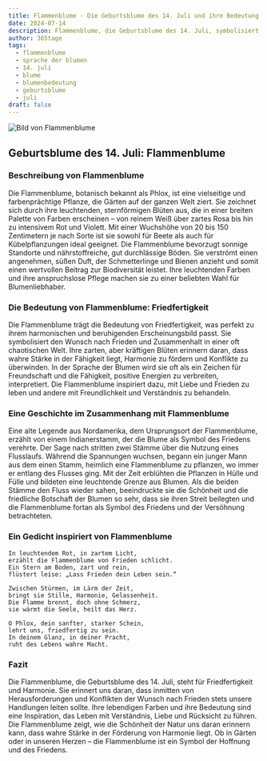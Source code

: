 ```yaml
---
title: Flammenblume - Die Geburtsblume des 14. Juli und ihre Bedeutung
date: 2024-07-14
description: Flammenblume, die Geburtsblume des 14. Juli, symbolisiert Friedfertigkeit. Erfahre mehr über ihre Geschichte, Bedeutung und Symbolik in der Sprache der Blumen.
author: 365tage
tags:
  - flammenblume
  - sprache der blumen
  - 14. juli
  - blume
  - blumenbedeutung
  - geburtsblume
  - juli
draft: false
---
```


![Bild von Flammenblume](https://cdn.pixabay.com/photo/2016/07/15/09/02/flower-1518501_1280.jpg#center)

## Geburtsblume des 14. Juli: Flammenblume

### Beschreibung von Flammenblume

Die Flammenblume, botanisch bekannt als Phlox, ist eine vielseitige und farbenprächtige Pflanze, die Gärten auf der ganzen Welt ziert. Sie zeichnet sich durch ihre leuchtenden, sternförmigen Blüten aus, die in einer breiten Palette von Farben erscheinen – von reinem Weiß über zartes Rosa bis hin zu intensivem Rot und Violett. Mit einer Wuchshöhe von 20 bis 150 Zentimetern je nach Sorte ist sie sowohl für Beete als auch für Kübelpflanzungen ideal geeignet. Die Flammenblume bevorzugt sonnige Standorte und nährstoffreiche, gut durchlässige Böden. Sie verströmt einen angenehmen, süßen Duft, der Schmetterlinge und Bienen anzieht und somit einen wertvollen Beitrag zur Biodiversität leistet. Ihre leuchtenden Farben und ihre anspruchslose Pflege machen sie zu einer beliebten Wahl für Blumenliebhaber.

### Die Bedeutung von Flammenblume: Friedfertigkeit

Die Flammenblume trägt die Bedeutung von Friedfertigkeit, was perfekt zu ihrem harmonischen und beruhigenden Erscheinungsbild passt. Sie symbolisiert den Wunsch nach Frieden und Zusammenhalt in einer oft chaotischen Welt. Ihre zarten, aber kräftigen Blüten erinnern daran, dass wahre Stärke in der Fähigkeit liegt, Harmonie zu fördern und Konflikte zu überwinden. In der Sprache der Blumen wird sie oft als ein Zeichen für Freundschaft und die Fähigkeit, positive Energien zu verbreiten, interpretiert. Die Flammenblume inspiriert dazu, mit Liebe und Frieden zu leben und andere mit Freundlichkeit und Verständnis zu behandeln.

### Eine Geschichte im Zusammenhang mit Flammenblume

Eine alte Legende aus Nordamerika, dem Ursprungsort der Flammenblume, erzählt von einem Indianerstamm, der die Blume als Symbol des Friedens verehrte. Der Sage nach stritten zwei Stämme über die Nutzung eines Flusslaufs. Während die Spannungen wuchsen, begann ein junger Mann aus dem einen Stamm, heimlich eine Flammenblume zu pflanzen, wo immer er entlang des Flusses ging. Mit der Zeit erblühten die Pflanzen in Hülle und Fülle und bildeten eine leuchtende Grenze aus Blumen. Als die beiden Stämme den Fluss wieder sahen, beeindruckte sie die Schönheit und die friedliche Botschaft der Blumen so sehr, dass sie ihren Streit beilegten und die Flammenblume fortan als Symbol des Friedens und der Versöhnung betrachteten.

### Ein Gedicht inspiriert von Flammenblume

```
In leuchtendem Rot, in zartem Licht,  
erzählt die Flammenblume von Frieden schlicht.  
Ein Stern am Boden, zart und rein,  
flüstert leise: „Lass Frieden dein Leben sein.“  

Zwischen Stürmen, im Lärm der Zeit,  
bringt sie Stille, Harmonie, Gelassenheit.  
Die Flamme brennt, doch ohne Schmerz,  
sie wärmt die Seele, heilt das Herz.  

O Phlox, dein sanfter, starker Schein,  
lehrt uns, friedfertig zu sein.  
In deinem Glanz, in deiner Pracht,  
ruht des Lebens wahre Macht.  
```

### Fazit

Die Flammenblume, die Geburtsblume des 14. Juli, steht für Friedfertigkeit und Harmonie. Sie erinnert uns daran, dass inmitten von Herausforderungen und Konflikten der Wunsch nach Frieden stets unsere Handlungen leiten sollte. Ihre lebendigen Farben und ihre Bedeutung sind eine Inspiration, das Leben mit Verständnis, Liebe und Rücksicht zu führen. Die Flammenblume zeigt, wie die Schönheit der Natur uns daran erinnern kann, dass wahre Stärke in der Förderung von Harmonie liegt. Ob in Gärten oder in unseren Herzen – die Flammenblume ist ein Symbol der Hoffnung und des Friedens.